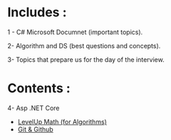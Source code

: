 # Includes  : 

1 - C# Microsoft Documnet (important topics).

2- Algorithm and DS (best questions and concepts).

3- Topics that prepare us for the day of the interview.
# Contents : 

4- Asp .NET Core

<ul>
<li><a href="https://github.com/yasaminashoori/My-Resources/blob/master/LevelUp-Math/Math.md">LevelUp Math (for Algorithms)</a></li>
<li><a href="https://github.com/yasaminashoori/Good-Stuffs/blob/master/Git-Github/git.md">Git & Github</a></li>
</ul>
